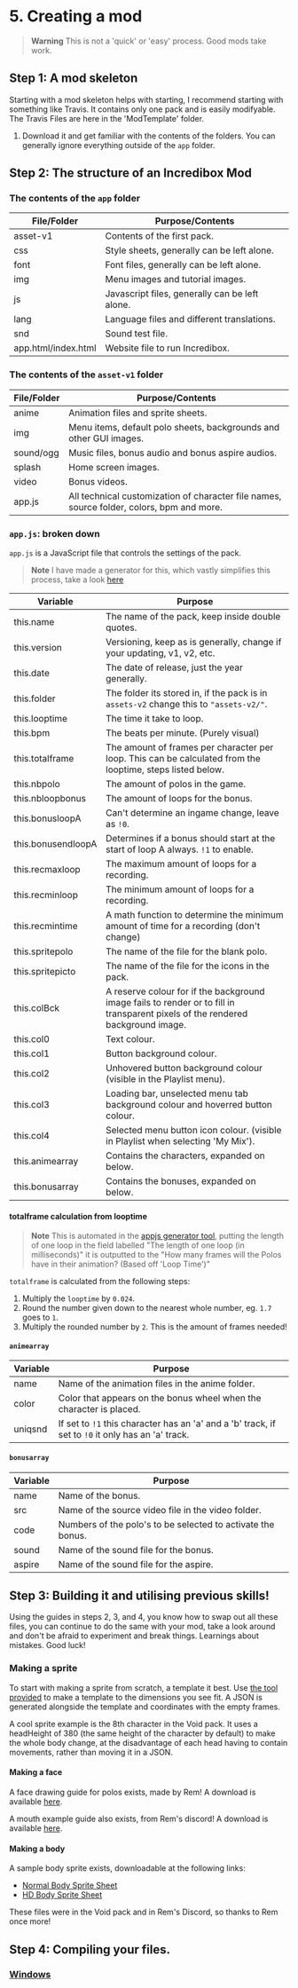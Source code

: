 # 5. Creating a mod
> **Warning**
> This is not a 'quick' or 'easy' process. Good mods take work.

## Step 1: A mod skeleton
Starting with a mod skeleton helps with starting, I recommend starting with something like Travis. It contains only one pack and is easily modifyable. The Travis Files are here in the 'ModTemplate' folder.
1. Download it and get familiar with the contents of the folders. You can generally ignore everything outside of the `app` folder.

## Step 2: The structure of an Incredibox Mod
### The contents of the `app` folder
| File/Folder         | Purpose/Contents                               |
|---------------------|------------------------------------------------|
| asset-v1            | Contents of the first pack.                    |
| css                 | Style sheets, generally can be left alone.     |
| font                | Font files, generally can be left alone.       |
| img                 | Menu images and tutorial images.               |
| js                  | Javascript files, generally can be left alone. |
| lang                | Language files and different translations.     |
| snd                 | Sound test file.                               |
| app.html/index.html | Website file to run Incredibox.                |

### The contents of the `asset-v1` folder
| File/Folder | Purpose/Contents                                                                          |
|-------------|-------------------------------------------------------------------------------------------|
| anime       | Animation files and sprite sheets.                                                        |
| img         | Menu items, default polo sheets, backgrounds and other GUI images.                        |
| sound/ogg   | Music files, bonus audio and bonus aspire audios.                                         |
| splash      | Home screen images.                                                                       |
| video       | Bonus videos.                                                                             |
| app.js      | All technical customization of character file names, source folder, colors, bpm and more. |

### `app.js`: broken down
`app.js` is a JavaScript file that controls the settings of the pack.
> **Note**
> I have made a generator for this, which vastly simplifies this process, take a look [here](https://sealldeveloper.github.io/boogoxseal.xyz/tools/appjs)

| Variable           | Purpose                                                                                |
|--------------------|----------------------------------------------------------------------------------------|
| this.name          | The name of the pack, keep inside double quotes.                                       |
| this.version       | Versioning, keep as is generally, change if your updating, v1, v2, etc.                |
| this.date          | The date of release, just the year generally.                                          |
| this.folder        | The folder its stored in, if the pack is in `assets-v2` change this to `"assets-v2/"`. |
| this.looptime      | The time it take to loop.                                                              |
| this.bpm           | The beats per minute.  (Purely visual)                                                 |
| this.totalframe    | The amount of frames per character per loop. This can be calculated from the looptime, steps listed below.|
| this.nbpolo        | The amount of polos in the game.                                                       |
| this.nbloopbonus   | The amount of loops for the bonus.                                                     |
| this.bonusloopA    | Can't determine an ingame change, leave as `!0`.                                       |
| this.bonusendloopA | Determines if a bonus should start at the start of loop A always. `!1` to enable.      |
| this.recmaxloop    | The maximum amount of loops for a recording.                                           |
| this.recminloop    | The minimum amount of loops for a recording.                                           |
| this.recmintime    | A math function to determine the minimum amount of time for a recording (don't change) |
| this.spritepolo    | The name of the file for the blank polo.                                               |
| this.spritepicto   | The name of the file for the icons in the pack.                                        |
| this.colBck        | A reserve colour for if the background image fails to render or to fill in transparent pixels of the rendered background image.|
| this.col0          | Text colour.                                                                           |
| this.col1          | Button background colour.                                                              |
| this.col2          | Unhovered button background colour (visible in the Playlist menu).                     |
| this.col3          | Loading bar, unselected menu tab background colour and hoverred button colour.         |
| this.col4          | Selected menu button icon colour. (visible in Playlist when selecting 'My Mix').       |
| this.animearray    | Contains the characters, expanded on below.                                            |
| this.bonusarray    | Contains the bonuses, expanded on below.                                               |

#### totalframe calculation from looptime
> **Note**
> This is automated in the [appjs generator tool](https://sealldeveloper.github.io/boogoxseal.xyz/tools/appjs), putting the length of one loop in the field labelled "The length of one loop (in milliseconds)" it is outputted to the "How many frames will the Polos have in their animation? (Based off 'Loop Time')"

`totalframe` is calculated from the following steps:
1. Multiply the `looptime` by `0.024`.
2. Round the number given down to the nearest whole number, eg. `1.7` goes to `1`.
3. Multiply the rounded number by `2`.
This is the amount of frames needed!

#### `animearray`
| Variable | Purpose                                                                                            |
|----------|----------------------------------------------------------------------------------------------------|
| name     | Name of the animation files in the anime folder.                                                   |
| color    | Color that appears on the bonus wheel when the character is placed.                                |
| uniqsnd  | If set to `!1` this character has an 'a' and a 'b' track, if set to `!0` it only has an 'a' track. |

#### `bonusarray`
| Variable | Purpose                                                     |
|----------|-------------------------------------------------------------|
| name     | Name of the bonus.                                          |
| src      | Name of the source video file in the video folder.          |
| code     | Numbers of the polo's to be selected to activate the bonus. |
| sound    | Name of the sound file for the bonus.                       |
| aspire   | Name of the sound file for the aspire.                      |

## Step 3: Building it and utilising previous skills!
Using the guides in steps 2, 3, and 4, you know how to swap out all these files, you can continue to do the same with your mod, take a look around and don't be afraid to experiment and break things. Learnings about mistakes. Good luck!

### Making a sprite
To start with making a sprite from scratch, a template it best. Use [the tool provided](https://sealldeveloper.github.io/boogoxseal.xyz/tools/polotemplate) to make a template to the dimensions you see fit. A JSON is generated alongside the template and coordinates with the empty frames.

A cool sprite example is the 8th character in the Void pack. It uses a headHeight of 380 (the same height of the character by default) to make the whole body change, at the disadvantage of each head having to contain movements, rather than moving it in a JSON.

#### Making a face
A face drawing guide for polos exists, made by Rem! A download is available [here](https://github.com/sealldeveloper/incredibox-modding-docs/files/12028660/polo_faces.zip).

A mouth example guide also exists, from Rem's discord! A download is available [here](https://github.com/sealldeveloper/incredibox-modding-docs/assets/120470330/799febcd-0ce6-4ae3-a359-5d240827f466).

#### Making a body
A sample body sprite exists, downloadable at the following links:
- [Normal Body Sprite Sheet](https://github.com/sealldeveloper/incredibox-modding-docs/assets/120470330/d6ec4001-e5ce-4305-ab7f-160e1a3ab62f)
- [HD Body Sprite Sheet](https://github.com/sealldeveloper/incredibox-modding-docs/assets/120470330/28c509e9-98b3-4c94-989f-e10b7f1b6818)

These files were in the Void pack and in Rem's Discord, so thanks to Rem once more!

## Step 4: Compiling your files.
### [Windows](https://github.com/sealldeveloper/incredibox-modding-docs/blob/main/1.%20Decompilation/README.md#step-2-compilation)
